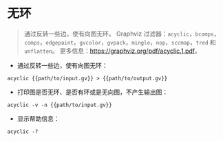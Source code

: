 # 无环

> 通过反转一些边，使有向图无环。
> Graphviz 过滤器：`acyclic`，`bcomps`，`comps`，`edgepaint`，`gvcolor`，`gvpack`，`mingle`，`nop`，`sccmap`，`tred` 和 `unflatten`。
> 更多信息：<https://graphviz.org/pdf/acyclic.1.pdf>。

- 通过反转一些边，使有向图无环：

`acyclic {{path/to/input.gv}} > {{path/to/output.gv}}`

- 打印图是否无环、是否有环或是无向图，不产生输出图：

`acyclic -v -n {{path/to/input.gv}}`

- 显示帮助信息：

`acyclic -?`